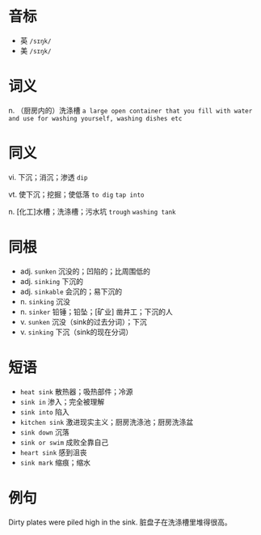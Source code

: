 # 音标

- 英 `/sɪŋk/`
- 美 `/sɪŋk/`

# 词义

n. （厨房内的）洗涤槽
`a large open container that you fill with water and use for washing yourself, washing dishes etc`

# 同义

vi. 下沉；消沉；渗透
`dip`

vt. 使下沉；挖掘；使低落
`to dig` `tap into`

n. [化工]水槽；洗涤槽；污水坑
`trough` `washing tank`

# 同根

- adj. `sunken` 沉没的；凹陷的；比周围低的
- adj. `sinking` 下沉的
- adj. `sinkable` 会沉的；易下沉的
- n. `sinking` 沉没
- n. `sinker` 铅锤；铅坠；[矿业] 凿井工；下沉的人
- v. `sunken` 沉没（sink的过去分词）；下沉
- v. `sinking` 下沉（sink的现在分词）

# 短语

- `heat sink` 散热器；吸热部件；冷源
- `sink in` 渗入；完全被理解
- `sink into` 陷入
- `kitchen sink` 激进现实主义；厨房洗涤池；厨房洗涤盆
- `sink down` 沉落
- `sink or swim` 成败全靠自己
- `heart sink` 感到沮丧
- `sink mark` 缩痕；缩水

# 例句

Dirty plates were piled high in the sink.
脏盘子在洗涤槽里堆得很高。



